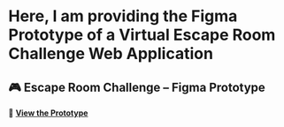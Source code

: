 # Here, I am providing the Figma Prototype of a Virtual Escape Room Challenge Web Application

## 🎮 Escape Room Challenge – Figma Prototype  

🔗 **[View the Prototype](https://www.figma.com/proto/tVgxASnetQMCO8cAp08Lbc/Escape-Room-Challenge_FigmaDesign?node-id=1-2&p=f&t=FK2ZDOEcnmSQdOmr-1&scaling=scale-down&content-scaling=fixed&page-id=0%3A1&starting-point-node-id=1%3A2)**  
